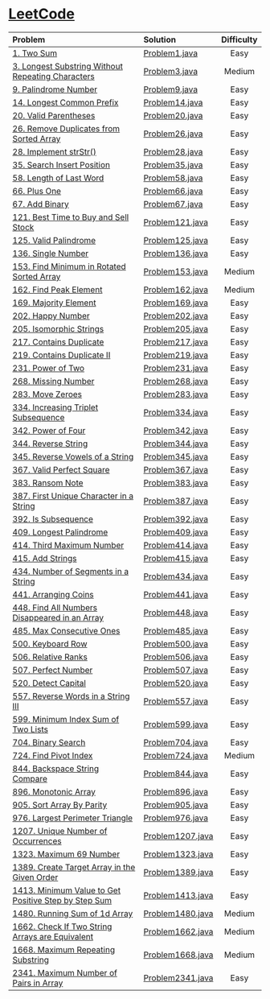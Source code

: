 # [LeetCode](https://leetcode.com)

| Problem                                                                                                                              | Solution                                          | Difficulty |
|:-------------------------------------------------------------------------------------------------------------------------------------|:--------------------------------------------------|:----------:|
| [1. Two Sum](https://leetcode.com/problems/two-sum)                                                                                  | [Problem1.java](src/problems/Problem1.java)       |    Easy    |
| [3. Longest Substring Without Repeating Characters](https://leetcode.com/problems/longest-substring-without-repeating-characters)    | [Problem3.java](src/problems/Problem3.java)       |   Medium   |
| [9. Palindrome Number](https://leetcode.com/problems/palindrome-number)                                                              | [Problem9.java](src/problems/Problem9.java)       |    Easy    |
| [14. Longest Common Prefix](https://leetcode.com/problems/longest-common-prefix)                                                     | [Problem14.java](src/problems/Problem14.java)     |    Easy    |
| [20. Valid Parentheses](https://leetcode.com/problems/valid-parentheses)                                                             | [Problem20.java](src/problems/Problem20.java)     |    Easy    |
| [26. Remove Duplicates from Sorted Array](https://leetcode.com/problems/remove-duplicates-from-sorted-array/)                        | [Problem26.java](src/problems/Problem26.java)     |    Easy    |
| [28. Implement strStr()](https://leetcode.com/problems/implement-strstr)                                                             | [Problem28.java](src/problems/Problem28.java)     |    Easy    |
| [35. Search Insert Position](https://leetcode.com/problems/search-insert-position)                                                   | [Problem35.java](src/problems/Problem35.java)     |    Easy    |
| [58. Length of Last Word](https://leetcode.com/problems/length-of-last-word)                                                         | [Problem58.java](src/problems/Problem58.java)     |    Easy    |
| [66. Plus One](https://leetcode.com/problems/plus-one)                                                                               | [Problem66.java](src/problems/Problem66.java)     |    Easy    |
| [67. Add Binary](https://leetcode.com/problems/add-binary)                                                                           | [Problem67.java](src/problems/Problem67.java)     |    Easy    |
| [121. Best Time to Buy and Sell Stock](https://leetcode.com/problems/best-time-to-buy-and-sell-stock)                                | [Problem121.java](src/problems/Problem121.java)   |    Easy    |
| [125. Valid Palindrome](https://leetcode.com/problems/valid-palindrome)                                                              | [Problem125.java](src/problems/Problem125.java)   |    Easy    |
| [136. Single Number](https://leetcode.com/problems/single-number)                                                                    | [Problem136.java](src/problems/Problem136.java)   |    Easy    |
| [153. Find Minimum in Rotated Sorted Array](https://leetcode.com/problems/find-minimum-in-rotated-sorted-array)                      | [Problem153.java](src/problems/Problem153.java)   |   Medium   |
| [162. Find Peak Element](https://leetcode.com/problems/find-peak-element)                                                            | [Problem162.java](src/problems/Problem162.java)   |   Medium   |
| [169. Majority Element](https://leetcode.com/problems/majority-element)                                                              | [Problem169.java](src/problems/Problem169.java)   |    Easy    |
| [202. Happy Number](https://leetcode.com/problems/happy-number)                                                                      | [Problem202.java](src/problems/Problem202.java)   |    Easy    |
| [205. Isomorphic Strings](https://leetcode.com/problems/isomorphic-strings)                                                          | [Problem205.java](src/problems/Problem205.java)   |    Easy    |
| [217. Contains Duplicate](https://leetcode.com/problems/contains-duplicate)                                                          | [Problem217.java](src/problems/Problem217.java)   |    Easy    |
| [219. Contains Duplicate II](https://leetcode.com/problems/contains-duplicate-ii)                                                    | [Problem219.java](src/problems/Problem219.java)   |    Easy    |
| [231. Power of Two](https://leetcode.com/problems/power-of-two)                                                                      | [Problem231.java](src/problems/Problem231.java)   |    Easy    |
| [268. Missing Number](https://leetcode.com/problems/missing-number)                                                                  | [Problem268.java](src/problems/Problem268.java)   |    Easy    |
| [283. Move Zeroes](https://leetcode.com/problems/move-zeroes)                                                                        | [Problem283.java](src/problems/Problem283.java)   |    Easy    |
| [334. Increasing Triplet Subsequence](https://leetcode.com/problems/increasing-triplet-subsequence/)                                 | [Problem334.java](src/problems/Problem334.java)   |    Easy    |
| [342. Power of Four](https://leetcode.com/problems/power-of-four)                                                                    | [Problem342.java](src/problems/Problem342.java)   |    Easy    |
| [344. Reverse String](https://leetcode.com/problems/reverse-string)                                                                  | [Problem344.java](src/problems/Problem344.java)   |    Easy    |
| [345. Reverse Vowels of a String](https://leetcode.com/problems/reverse-vowels-of-a-string)                                          | [Problem345.java](src/problems/Problem345.java)   |    Easy    |
| [367. Valid Perfect Square](https://leetcode.com/problems/valid-perfect-square)                                                      | [Problem367.java](src/problems/Problem367.java)   |    Easy    |
| [383. Ransom Note](https://leetcode.com/problems/ransom-note)                                                                        | [Problem383.java](src/problems/Problem383.java)   |    Easy    |
| [387. First Unique Character in a String](https://leetcode.com/problems/first-unique-character-in-a-string)                          | [Problem387.java](src/problems/Problem387.java)   |    Easy    |
| [392. Is Subsequence](https://leetcode.com/problems/is-subsequence)                                                                  | [Problem392.java](src/problems/Problem392.java)   |    Easy    |
| [409. Longest Palindrome](https://leetcode.com/problems/longest-palindrome)                                                          | [Problem409.java](src/problems/Problem409.java)   |    Easy    |
| [414. Third Maximum Number](https://leetcode.com/problems/third-maximum-number)                                                      | [Problem414.java](src/problems/Problem414.java)   |    Easy    |
| [415. Add Strings](https://leetcode.com/problems/add-strings)                                                                        | [Problem415.java](src/problems/Problem415.java)   |    Easy    |
| [434. Number of Segments in a String](https://leetcode.com/problems/number-of-segments-in-a-string)                                  | [Problem434.java](src/problems/Problem434.java)   |    Easy    |
| [441. Arranging Coins](https://leetcode.com/problems/arranging-coins)                                                                | [Problem441.java](src/problems/Problem441.java)   |    Easy    |
| [448. Find All Numbers Disappeared in an Array](https://leetcode.com/problems/find-all-numbers-disappeared-in-an-array)              | [Problem448.java](src/problems/Problem448.java)   |    Easy    |
| [485. Max Consecutive Ones](https://leetcode.com/problems/max-consecutive-ones)                                                      | [Problem485.java](src/problems/Problem485.java)   |    Easy    |
| [500. Keyboard Row](https://leetcode.com/problems/keyboard-row)                                                                      | [Problem500.java](src/problems/Problem500.java)   |    Easy    |
| [506. Relative Ranks](https://leetcode.com/problems/relative-ranks)                                                                  | [Problem506.java](src/problems/Problem506.java)   |    Easy    |
| [507. Perfect Number](https://leetcode.com/problems/perfect-number)                                                                  | [Problem507.java](src/problems/Problem507.java)   |    Easy    |
| [520. Detect Capital](https://leetcode.com/problems/detect-capital/description)                                                      | [Problem520.java](src/problems/Problem520.java)   |    Easy    |
| [557. Reverse Words in a String III](https://leetcode.com/problems/reverse-words-in-a-string-iii)                                    | [Problem557.java](src/problems/Problem557.java)   |    Easy    |
| [599. Minimum Index Sum of Two Lists](https://leetcode.com/problems/minimum-index-sum-of-two-lists)                                  | [Problem599.java](src/problems/Problem599.java)   |    Easy    |
| [704. Binary Search](https://leetcode.com/problems/binary-search)                                                                    | [Problem704.java](src/problems/Problem704.java)   |    Easy    |
| [724. Find Pivot Index](https://leetcode.com/problems/find-pivot-index)                                                              | [Problem724.java](src/problems/Problem724.java)   |   Medium   |
| [844. Backspace String Compare](https://leetcode.com/problems/backspace-string-compare)                                              | [Problem844.java](src/problems/Problem844.java)   |    Easy    |
| [896. Monotonic Array](https://leetcode.com/problems/monotonic-array)                                                                | [Problem896.java](src/problems/Problem896.java)   |    Easy    |
| [905. Sort Array By Parity](https://leetcode.com/problems/sort-array-by-parity)                                                      | [Problem905.java](src/problems/Problem905.java)   |    Easy    |
| [976. Largest Perimeter Triangle](https://leetcode.com/problems/largest-perimeter-triangle/)                                         | [Problem976.java](src/problems/Problem976.java)   |    Easy    |
| [1207. Unique Number of Occurrences](https://leetcode.com/problems/unique-number-of-occurrences)                                     | [Problem1207.java](src/problems/Problem1207.java) |    Easy    |
| [1323. Maximum 69 Number](https://leetcode.com/problems/maximum-69-number)                                                           | [Problem1323.java](src/problems/Problem1323.java) |    Easy    |
| [1389. Create Target Array in the Given Order](https://leetcode.com/problems/create-target-array-in-the-given-order)                 | [Problem1389.java](src/problems/Problem1389.java) |    Easy    |
| [1413. Minimum Value to Get Positive Step by Step Sum](https://leetcode.com/problems/minimum-value-to-get-positive-step-by-step-sum) | [Problem1413.java](src/problems/Problem1413.java) |    Easy    |
| [1480. Running Sum of 1d Array](https://leetcode.com/problems/running-sum-of-1d-arra)                                                | [Problem1480.java](src/problems/Problem1480.java) |   Medium   |
| [1662. Check If Two String Arrays are Equivalent](https://leetcode.com/problems/check-if-two-string-arrays-are-equivalent)           | [Problem1662.java](src/problems/Problem1662.java) |   Medium   |
| [1668. Maximum Repeating Substring](https://leetcode.com/problems/maximum-repeating-substring)                                       | [Problem1668.java](src/problems/Problem1668.java) |   Medium   |
| [2341. Maximum Number of Pairs in Array](https://leetcode.com/problems/maximum-number-of-pairs-in-array)                             | [Problem2341.java](src/problems/Problem2341.java) |    Easy    |
